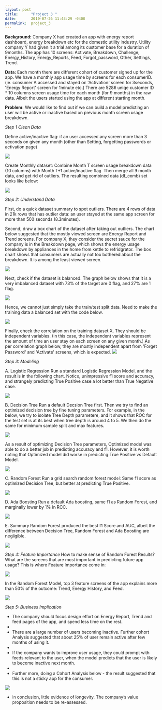 ```yaml
---
layout: post
title:      "Project 3 "
date:       2019-07-26 11:43:29 -0400
permalink:  project_3
---
```



**Background:** Company X had created an app with energy report dashboard, energy breakdown etc for the domestic utility industry. Utility company Y had given it a trial among its customer base for a duration of 9months. The app has 10 screens: Activate, Breakdown, Challenge, Energy_History, Energy_Reports, Feed, Forgot_password, Other, Settings, Trend.

**Data:** Each month there are different cohort of customer signed up for the app. We have a monthly app usage time by screens for each consumerID. (ie. consumer A accessed and stayed on 'Activation' screen for 3seconds, 'Energy Report' screen for 1minute etc.) There are 5286 uniqe customer ID * 10 columns screen usage time for each month (for 9 months) in the raw data. Albeit the users started using the app at different starting month.

**Problem:** We would like to find out if we can build a model predicting an user will be active or inactive based on previous month screen usage breakdown.


*Step 1* *Clean Data*

Define active/inactive flag: if an user accessed any screen more than 3 seconds on given any month (other than Setting, forgetting passwords or activation page)

![](https://raw.githubusercontent.com/alexxlu/dsc-3-final-project-online-ds-pt-100118/master/pic/df_format%20def.png)

Create Monthly dataset: Combine Month T screen usage breakdown data (10 columns) with Month T+1 active/inactive flag. Then merge all 9 month data, and get rid of outliers. The resulting combined data (df_comb) set looks like below:

![](https://raw.githubusercontent.com/alexxlu/dsc-3-final-project-online-ds-pt-100118/master/pic/df_comb%20head.png)

*Step 2: Understand Data*

First, do a quick dataset summary to spot outliers. There are 4 rows of data in 21k rows that has outlier data: an user stayed at the same app screen for more than 500 seconds (8.3minutes).

Second, draw a box chart of the dataset after taking out outliers. The chart below suggested that the mostly viewed screen are Energy Report and Trend screens. For company X, they consider the secret sauce for the company is in the Breakdown page, which shows the energy usage breakdown by appliances in the home from kettle to refridgrator. The box chart shows that consumers are actually not too bothered about the breakdown. It is among the least viewed screen.

![](https://raw.githubusercontent.com/alexxlu/dsc-3-final-project-online-ds-pt-100118/master/pic/box%20chart%20for%20the%20data.png)

Next, check if the dataset is balanced. The graph below shows that it is a very imbalanced dataset with 73% of the target are 0 flag, and 27% are 1 flag. 

![](https://raw.githubusercontent.com/alexxlu/dsc-3-final-project-online-ds-pt-100118/master/pic/Inbalanced%20data.png)

Hence, we cannot just simply take the train/test split data. Need to make the training data a balanced set with the code below.

![](https://raw.githubusercontent.com/alexxlu/dsc-3-final-project-online-ds-pt-100118/master/pic/Balanced%20data.png)

Finally, check the correlation on the training dataset X. They should be independent variables. (In this case, the independent variables represent the amount of time an user stay on each screen on any given month.) As per correlation graph below, they are mostly independent apart from 'Forget Password' and 'Activate' screens, which is expected.
![](https://raw.githubusercontent.com/alexxlu/dsc-3-final-project-online-ds-pt-100118/master/pic/corr%20on%20X_train.png)

*Step 3: Modeling*

A. Logistic Regression
Run a standard Logistic Regression Model, and the result is in the following chart. Notice, unimpressive f1 score and accuracy, and strangely predicting True Positive case a lot better than True Negative case.

![](https://raw.githubusercontent.com/alexxlu/dsc-3-final-project-online-ds-pt-100118/master/pic/Logistic%20Regression%20Result.png)

B. Decision Tree
Run a default Decsion Tree first. Then we try to find an optimized decision tree by fine tuning parameters. For example, in the below, we try to isolate Tree Depth parametere, and it shows that ROC for the test set is at its best when tree depth is around 4 to 5. We then do the same for minimum sample split and max features.

![](https://raw.githubusercontent.com/alexxlu/dsc-3-final-project-online-ds-pt-100118/master/pic/decision%20tree%20fine%20tuning%20graph.png)

As a result of optimizing Decision Tree parameters, Optimized model was able to do a better job in predicting accuracy and f1. However, it is worth noting that Optimized model did worse in predicting True Positive vs Default Model.

![](https://raw.githubusercontent.com/alexxlu/dsc-3-final-project-online-ds-pt-100118/master/pic/decision%20tree%20default%20vs%20optimized.png)

C. Random Forest
Run a grid search random forest model: Same f1 score as optimized Decision Tree, but better at predicting True Positive.

![](https://raw.githubusercontent.com/alexxlu/dsc-3-final-project-online-ds-pt-100118/master/pic/random%20forest%20result.png)

D. Ada Boosting
Run a default Ada boosting, same f1 as Random Forest, and marginally lower by 1% in ROC.

![](https://raw.githubusercontent.com/alexxlu/dsc-3-final-project-online-ds-pt-100118/master/pic/ada%20boosting%20result.png)

E. Summary
Random Forest produced the best f1 Score and AUC, albeit the difference between Decision Tree, Random Forest and Ada Boosting are negligible.

![](https://raw.githubusercontent.com/alexxlu/dsc-3-final-project-online-ds-pt-100118/master/pic/summary%20model%20results.png)

*Step 4: Feature Importance*
How to make sense of Random Forest Results? What are the screens that are most important in predicting future app usage? This is where Feature Importance come in:

![](https://raw.githubusercontent.com/alexxlu/dsc-3-final-project-online-ds-pt-100118/master/pic/feature%20importance%20code.png)

In the Random Forest Model, top 3 feature screens of the app explains more than 50% of the outcome: Trend, Energy History, and Feed.

![](https://raw.githubusercontent.com/alexxlu/dsc-3-final-project-online-ds-pt-100118/master/pic/feature%20importance%20graph.png)

*Step 5: Business Implication*

* The company should focus design effort on Energy Report, Trend and feed pages of the app, and spend less time on the rest.
* 
* There are a large number of users becoming inactive. Further cohort Analysis suggested that about 25% of user remain active after few months of using it.
* 
* If the company wants to improve user usage, they could prompt with feeds relevant to the user, when the model predicts that the user is likely to become inactive next month.
* 
* Further more, doing a Cohort Analysis below - the result suggested that this is not a sticky app for the consumer. 

![](https://raw.githubusercontent.com/alexxlu/dsc-3-final-project-online-ds-pt-100118/master/pic/cohort%20analysis.png)

* In conclusion, little evidence of longevity. The company’s value proposition needs to be re-assessed.


